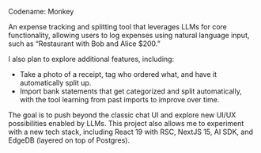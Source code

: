 Codename: Monkey 

An expense tracking and splitting tool that leverages LLMs for core functionality, allowing users to log expenses using natural language input, such as “Restaurant with Bob and Alice $200.”

I also plan to explore additional features, including:

* Take a photo of a receipt, tag who ordered what, and have it automatically split up.
* Import bank statements that get categorized and split automatically, with the tool learning from past imports to improve over time.

The goal is to push beyond the classic chat UI and explore new UI/UX possibilities enabled by LLMs. This project also allows me to experiment with a new tech stack, including React 19 with RSC, NextJS 15, AI SDK, and EdgeDB (layered on top of Postgres).